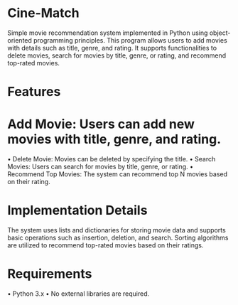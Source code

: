 # Cine-Match
Simple movie recommendation system implemented in Python using object-oriented programming principles. This program allows users to add movies with details such as title, genre, and rating. It supports functionalities to delete movies, search for movies by title, genre, or rating, and recommend top-rated movies.

# Features
# Add Movie: Users can add new movies with title, genre, and rating.
• Delete Movie: Movies can be deleted by specifying the title.
• Search Movies: Users can search for movies by title, genre, or rating.
• Recommend Top Movies: The system can recommend top N movies based on their rating.

# Implementation Details
The system uses lists and dictionaries for storing movie data and supports basic operations such as insertion, deletion, and search. Sorting algorithms are utilized to recommend top-rated movies based on their ratings.

# Requirements
• Python 3.x
• No external libraries are required.
